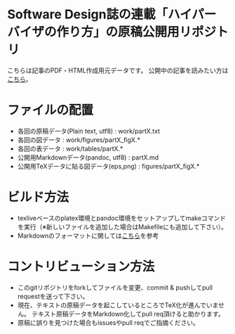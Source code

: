 Software Design誌の連載「ハイパーバイザの作り方」の原稿公開用リポジトリ
==========================
こちらは記事のPDF・HTML作成用元データです。
公開中の記事を読みたい方は[こちら](http://syuu1228.github.io/howto_implement_hypervisor/)。

# ファイルの配置
- 各回の原稿データ(Plain text, utf8) : work/partX.txt
- 各回の図データ : work/figures/partX_figX.*
- 各回の表データ : work/tables/partX.*
- 公開用Markdownデータ(pandoc, utf8) : partX.md
- 公開用TeXデータに貼る図データ(eps,png) : figures/partX_figX.*

# ビルド方法
- texliveベースのplatex環境とpandoc環境をセットアップしてmakeコマンドを実行（※新しいファイルを追加した場合はMakefileにも追加して下さい）。
- Markdownのフォーマットに関しては[こちら](format.md)を参考

# コントリビューション方法
- このgitリポジトリをforkしてファイルを変更、commit & pushしてpull requestを送って下さい。
- 現在、テキストの原稿データを起こしているところでTeX化が進んでいません。 テキスト原稿データをMarkdown化してpull req頂けると助かります。
- 原稿に誤りを見つけた場合もissuesやpull reqでご指摘ください。

